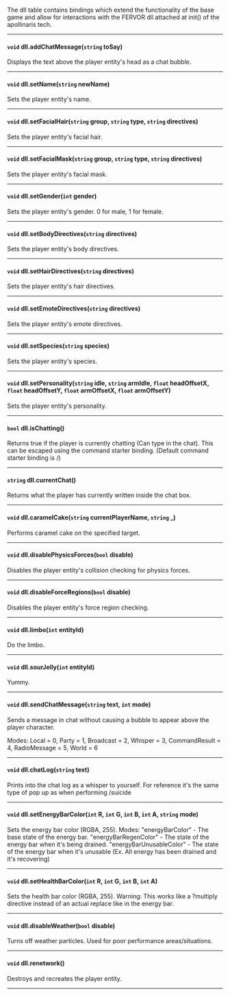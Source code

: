 The dll table contains bindings which extend the functionality of the base game and allow for interactions with the FERVOR dll attached at init() of the apollinaris tech.

---

#### `void` dll.addChatMessage(`string` toSay)

Displays the text above the player entity's head as a chat bubble.

---

#### `void` dll.setName(`string` newName)

Sets the player entity's name.

---

#### `void` dll.setFacialHair(`string` group, `string` type, `string` directives)

Sets the player entity's facial hair.

---

#### `void` dll.setFacialMask(`string` group, `string` type, `string` directives)

Sets the player entity's facial mask.

---

#### `void` dll.setGender(`int` gender)

Sets the player entity's gender.
0 for male, 1 for female.

---

#### `void` dll.setBodyDirectives(`string` directives)

Sets the player entity's body directives.

---

#### `void` dll.setHairDirectives(`string` directives)

Sets the player entity's hair directives.

---

#### `void` dll.setEmoteDirectives(`string` directives)

Sets the player entity's emote directives.

---

#### `void` dll.setSpecies(`string` species)

Sets the player entity's species.

---

#### `void` dll.setPersonality(`string` idle, `string` armIdle, `float` headOffsetX, `float` headOffsetY, `float` armOffsetX, `float` armOffsetY)

Sets the player entity's personality.

---

#### `bool` dll.isChatting()

Returns true if the player is currently chatting (Can type in the chat). This can be escaped using the command starter binding.
(Default command starter binding is /)

---

#### `string` dll.currentChat()

Returns what the player has currently written inside the chat box.

---

#### `void` dll.caramelCake(`string` currentPlayerName, `string` _)

Performs caramel cake on the specified target.

---

#### `void` dll.disablePhysicsForces(`bool` disable)

Disables the player entity's collision checking for physics forces.

---

#### `void` dll.disableForceRegions(`bool` disable)

Disables the player entity's force region checking.

---

#### `void` dll.limbo(`int` entityId)

Do the limbo.

---

#### `void` dll.sourJelly(`int` entityId)

Yummy.

---

#### `void` dll.sendChatMessage(`string` text, `int` mode)

Sends a message in chat without causing a bubble to appear above the player character.

Modes:
Local = 0,
Party = 1,
Broadcast = 2,
Whisper = 3,
CommandResult = 4,
RadioMessage = 5,
World = 6

---

#### `void` dll.chatLog(`string` text)

Prints into the chat log as a whisper to yourself. For reference it's the same type of pop up as when performing /suicide

---

#### `void` dll.setEnergyBarColor(`int` R, `int` G, `int` B, `int` A, `string` mode)

Sets the energy bar color (RGBA, 255).
Modes:
"energyBarColor" - The base state of the energy bar.
"energyBarRegenColor" - The state of the energy bar when it's being drained.
"energyBarUnusableColor" - The state of the energy bar when it's unusable (Ex. All energy has been drained and it's recovering)

---

#### `void` dll.setHealthBarColor(`int` R, `int` G, `int` B, `int` A)

Sets the health bar color (RGBA, 255). Warning: This works like a ?multiply directive instead of an actual replace like in the energy bar.

---

#### `void` dll.disableWeather(`bool` disable)

Turns off weather particles. Used for poor performance areas/situations.

---

#### `void` dll.renetwork()

Destroys and recreates the player entity.

---